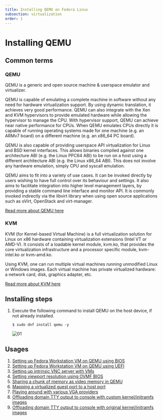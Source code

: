 ```yaml
---
title: Installing QEMU on Fedora Linux  
subsection: virtualization  
order: 1  
---
```


# Installing QEMU

## Common terms

### QEMU 

QEMU is a generic and open source machine & userspace emulator and virtualizer.

QEMU is capable of emulating a complete machine in software without any need for hardware virtualization support. By using dynamic translation, it achieves very good performance. QEMU can also integrate with the Xen and KVM hypervisors to provide emulated hardware while allowing the hypervisor to manage the CPU. With hypervisor support, QEMU can achieve near native performance for CPUs. When QEMU emulates CPUs directly it is capable of running operating systems made for one machine (e.g. an ARMv7 board) on a different machine (e.g. an x86_64 PC board).

QEMU is also capable of providing userspace API virtualization for Linux and BSD kernel interfaces. This allows binaries compiled against one architecture ABI (e.g. the Linux PPC64 ABI) to be run on a host using a different architecture ABI (e.g. the Linux x86_64 ABI). This does not involve any hardware emulation, simply CPU and syscall emulation.

QEMU aims to fit into a variety of use cases. It can be invoked directly by users wishing to have full control over its behaviour and settings. It also aims to facilitate integration into higher level management layers, by providing a stable command line interface and monitor API. It is commonly invoked indirectly via the libvirt library when using open source applications such as oVirt, OpenStack and virt-manager.

[Read more about QEMU here](https://www.qemu.org/)

### KVM

KVM (for Kernel-based Virtual Machine) is a full virtualization solution for Linux on x86 hardware containing virtualization extensions (Intel VT or AMD-V). It consists of a loadable kernel module, kvm.ko, that provides the core virtualization infrastructure and a processor specific module, kvm-intel.ko or kvm-amd.ko.

Using KVM, one can run multiple virtual machines running unmodified Linux or Windows images. Each virtual machine has private virtualized hardware: a network card, disk, graphics adapter, etc.

[Read more about KVM here](https://www.linux-kvm.org/page/Main_Page)

## Installing steps

1. Execute the following command to install QEMU on the host device, if not already installed.  
   ```console
   $ sudo dnf install qemu -y
   ```
   ![01](https://user-images.githubusercontent.com/49605954/127774416-b748ce6e-5c04-40d8-8470-7962b57053e4.png)  

## Usages

1. [Setting up Fedora Workstation VM on QEMU using BIOS](/tools/virtualization/setting-up-fedora-workstation-vm-on-qemu-using-bios.html)
2. [Setting up Fedora Workstation VM on QEMU using UEFI](/tools/virtualization/setting-up-fedora-workstation-vm-on-qemu-using-uefi.html)
3. [Setting up intrinsic VNC server with VMs](/tools/virtualization/setting-up-intrinsic-vnc-server-with-vms.html)
4. [Setting viewport resolution using OVMF BIOS](/tools/virtualization/setting-viewport-resolution-using-ovmf-bios.html)
5. [Sharing a chunk of memory as video memory in QEMU](/tools/virtualization/sharing-memory-chunk-as-video-memory-in-qemu.html)
6. [Mapping a virtualized guest port to a host port](/tools/virtualization/mapping-a-virtualised-guest-port-to-a-host-port.html)
7. [Playing around with various VGA providers](/tools/virtualization/playing-around-with-various-vga-providers.html)
8. [Offloading domain TTY output to console with custom kernel/initramfs images](/tools/virtualization/offloading-domain-tty-output-to-console-with-custom-kernel-initramfs-images.html)
9. [Offloading domain TTY output to console with original kernel/initramfs images](/tools/virtualization/offloading-domain-tty-output-to-console-with-original-kernel-initramfs-images.html)
